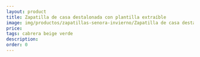 ```yaml
---
layout: product
title: Zapatilla de casa destalonada con plantilla extraíble
image: img/productos/zapatillas-senora-invierno/Zapatilla de casa destalonada con plantilla extraíble==cabrera beige verde.webp
price: 
tags: cabrera beige verde
description: 
order: 0
---
```

